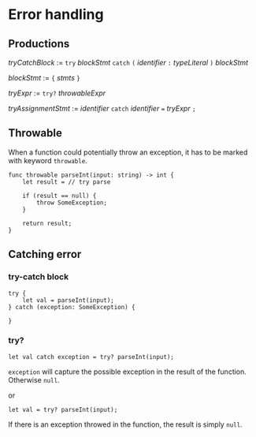 # Error handling

## Productions

_tryCatchBlock_ := `try` _blockStmt_ `catch` `(` _identifier_ `:` _typeLiteral_ `)` _blockStmt_

_blockStmt_ := `{` _stmts_ `}`

_tryExpr_ := `try?` _throwableExpr_

_tryAssignmentStmt_ := _identifier_ `catch` _identifier_ `=` _tryExpr_ `;`

## Throwable

When a function could potentially throw an exception, it has to be marked with keyword `throwable`. 

```
func throwable parseInt(input: string) -> int {
    let result = // try parse

    if (result == null) {
        throw SomeException;
    }

    return result;
}
```

## Catching error

### try-catch block
```
try {
    let val = parseInt(input);
} catch (exception: SomeException) {

}
```

### try?

`let val catch exception = try? parseInt(input);`

`exception` will capture the possible exception in the result of the function. Otherwise `null`.

or

`let val = try? parseInt(input);`

If there is an exception throwed in the function, the result is simply `null`.